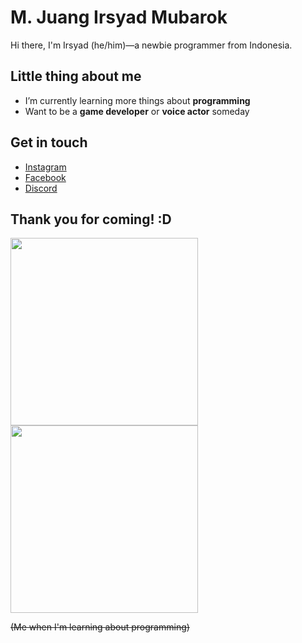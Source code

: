 # M. Juang Irsyad Mubarok
Hi there, I'm Irsyad (he/him)—a newbie programmer from Indonesia.

## Little thing about me
<ul>
  <li>I’m currently learning more things about <b>programming</b></li>
  <li>Want to be a <b>game developer</b> or <b>voice actor</b> someday</li>
</ul>

## Get in touch
<ul>
  <li><a href="https://www.instagram.com/zururuu">Instagram</a></li>
  <li><a href="https://www.facebook.com/muhammad.juang.irsyad">Facebook</a></li>
  <li><a href="https://discord.com/users/710778913508556880">Discord</a></li>
</ul>

## Thank you for coming! :D
<img src="https://i.pinimg.com/originals/e3/20/c1/e320c15d441957a2331d519f8c802120.gif" width="300" /><img src="https://i.pinimg.com/originals/b9/f1/94/b9f1947f21f38625f26ea8803dc2142c.gif" width="300" />
<p><s>(Me when I'm learning about programming)</s></p>
